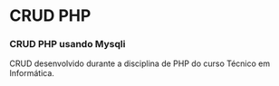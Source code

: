 # CRUD PHP

### CRUD PHP usando Mysqli
CRUD desenvolvido durante a disciplina de PHP do curso Técnico em Informática.
